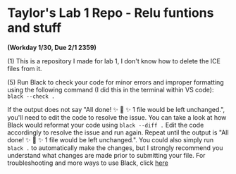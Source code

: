 # Taylor's Lab 1 Repo - Relu funtions and stuff
**(Workday 1/30, Due 2/1 2359)**

(1) This is a repository I made for lab 1, I don't know how to delete the ICE files from it.


(5) Run Black to check your code for minor errors and improper formatting using the following command (I did this in the terminal within VS code): `black --check .`   

If the output does not say "All done! ✨ 🍰 ✨ 1 file would be left unchanged.", you'll need to edit the code to resolve the issue. You can take a look at how Black would reformat your code using `black --diff .` Edit the code accordingly to resolve the issue and run again. Repeat until the output is "All done! ✨ 🍰 ✨ 1 file would be left unchanged.". You could also simply run `black .` to automatically make the changes, but I strongly recommend you understand what changes are made prior to submitting your file. For troubleshooting and more ways to use Black, click [here](https://black.readthedocs.io/en/stable/usage_and_configuration/the_basics.html)

